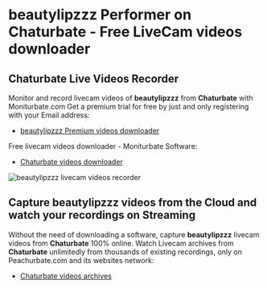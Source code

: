 # beautylipzzz Performer on Chaturbate - Free LiveCam videos downloader

## Chaturbate Live Videos Recorder

Monitor and record livecam videos of **beautylipzzz** from **Chaturbate** with Moniturbate.com
Get a premium trial for free by just and only registering with your Email address:
* [beautylipzzz Premium videos downloader](https://moniturbate.com/request-demo-licence-key.html)

Free livecam videos downloader - Moniturbate Software:
* [Chaturbate videos downloader](https://moniturbate.com/moniturbate-download-software.html)

![beautylipzzz livecam videos recorder](https://peachurnet.com/templates/moniturbate-software.png)


## Capture beautylipzzz videos from the Cloud and watch your recordings on Streaming

Without the need of downloading a software, capture **beautylipzzz** livecam videos from **Chaturbate** 100% online.
Watch Livecam archives from **Chaturbate** unlimitedly from thousands of existing recordings, only on Peachurbate.com and its websites network:
* [Chaturbate videos archives](https://peachurnet.com/)